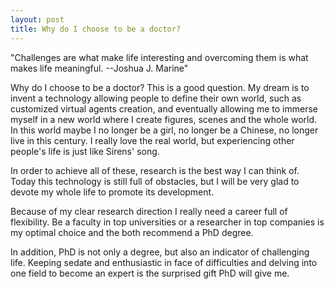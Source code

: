 ```yaml
---
layout: post
title: Why do I choose to be a doctor?
---
```


"Challenges are what make life interesting and overcoming them is what makes life meaningful. --Joshua J. Marine"


Why do I choose to be a doctor? This is a good question.
My dream is to invent a technology allowing people to define their own world, such as customized virtual agents creation, and eventually allowing me to immerse myself in a new world where I create figures, scenes and the whole world. In this world maybe I no longer be a girl, no longer be a Chinese, no longer live in this century. I really love the real world, but experiencing other people's life is just like Sirens' song.

In order to achieve all of these, research is the best way I can think of. Today this technology is still full of obstacles, but I will be very glad to devote my whole life to promote its development.

Because of my clear research direction I really need a career full of flexibility. Be a faculty in top universities or a researcher in top companies is my optimal choice and the both recommend a PhD degree.

In addition, PhD is not only a degree, but also an indicator of challenging life. Keeping sedate and enthusiastic in face of difficulties and delving into one field to become an expert is the surprised gift PhD will give me.
